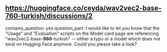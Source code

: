 ## https://huggingface.co/ceyda/wav2vec2-base-760-turkish/discussions/2

contains_question: yes
question_part: I would like to let you know that the "Usage" and "Evaluation" scripts on the Model card page are referencing  "wav2vec2-base-**960**-turkish" -- either a typo or a model which does not exist on Hugging Face anymore. Could you please take a look?